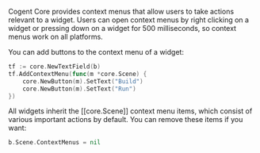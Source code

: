 Cogent Core provides context menus that allow users to take actions relevant to a widget. Users can open context menus by right clicking on a widget or pressing down on a widget for 500 milliseconds, so context menus work on all platforms.

You can add buttons to the context menu of a widget:

```Go
tf := core.NewTextField(b)
tf.AddContextMenu(func(m *core.Scene) {
    core.NewButton(m).SetText("Build")
    core.NewButton(m).SetText("Run")
})
```

All widgets inherit the [[core.Scene]] context menu items, which consist of various important actions by default. You can remove these items if you want:

```go
b.Scene.ContextMenus = nil
```
